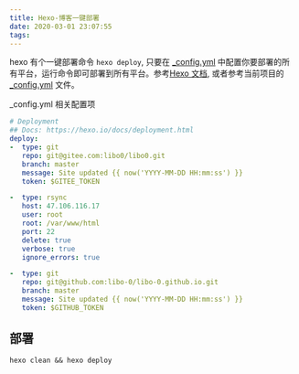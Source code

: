 ```yaml
---
title: Hexo-博客一键部署
date: 2020-03-01 23:07:55
tags:
---
```



hexo 有个一键部署命令 `hexo deploy`, 只要在 [_config.yml][1] 中配置你要部署的所有平台，运行命令即可部署到所有平台。参考[Hexo 文档][0], 或者参考当前项目的 [_config.yml][1] 文件。

_config.yml 相关配置项

```yml
# Deployment
## Docs: https://hexo.io/docs/deployment.html
deploy:
-  type: git
   repo: git@gitee.com:libo0/libo0.git
   branch: master
   message: Site updated {{ now('YYYY-MM-DD HH:mm:ss') }}
   token: $GITEE_TOKEN

-  type: rsync
   host: 47.106.116.17
   user: root
   root: /var/www/html
   port: 22
   delete: true
   verbose: true
   ignore_errors: true

-  type: git
   repo: git@github.com:libo-0/libo-0.github.io.git
   branch: master
   message: Site updated {{ now('YYYY-MM-DD HH:mm:ss') }}
   token: $GITHUB_TOKEN
```

## 部署

`hexo clean && hexo deploy`

[0]: https://hexo.io/docs/one-command-deployment#Rsync
[1]: https://github.com/libo-0/libo-0.github.io/blob/hexo/_config.yml